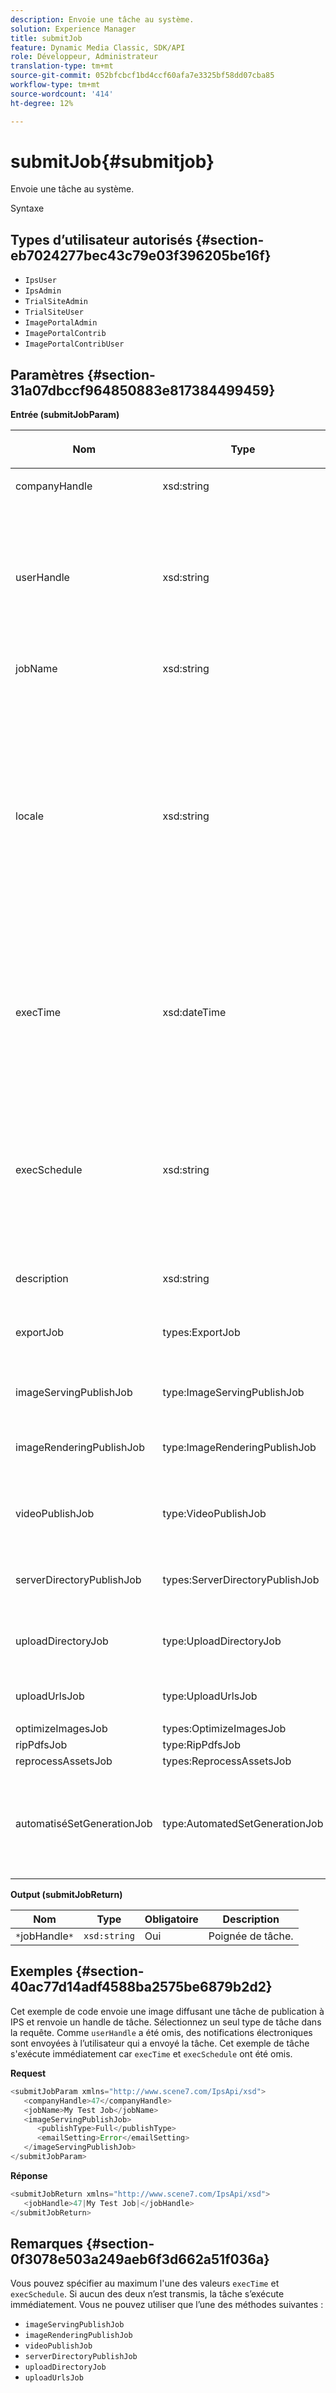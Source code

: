 ```yaml
---
description: Envoie une tâche au système.
solution: Experience Manager
title: submitJob
feature: Dynamic Media Classic, SDK/API
role: Développeur, Administrateur
translation-type: tm+mt
source-git-commit: 052bfcbcf1bd4ccf60afa7e3325bf58dd07cba85
workflow-type: tm+mt
source-wordcount: '414'
ht-degree: 12%

---
```



# submitJob{#submitjob}

Envoie une tâche au système.

Syntaxe

## Types d’utilisateur autorisés {#section-eb7024277bec43c79e03f396205be16f}

* `IpsUser`
* `IpsAdmin`
* `TrialSiteAdmin`
* `TrialSiteUser`
* `ImagePortalAdmin`
* `ImagePortalContrib`
* `ImagePortalContribUser`

## Paramètres {#section-31a07dbccf964850883e817384499459}

**Entrée (submitJobParam)**

<table id="table_9CB1F668E036422E8CE4E0BBA42EC44C"> 
 <thead> 
  <tr> 
   <th colname="col1" class="entry"> <p>Nom </p> </th> 
   <th colname="col2" class="entry"> <p>Type </p> </th> 
   <th colname="col3" class="entry"> <p>Obligatoire </p> </th> 
   <th colname="col4" class="entry"> <p>Description </p> </th> 
  </tr> 
 </thead>
 <tbody> 
  <tr> 
   <td colname="col1"> <span class="codeph"> <span class="varname"> companyHandle</span> </span> </td> 
   <td colname="col2"> <span class="codeph"> xsd:string</span> </td> 
   <td colname="col3"> Oui </td> 
   <td colname="col4"> <p>Poignée de société. </p> </td> 
  </tr> 
  <tr> 
   <td colname="col1"> <span class="codeph"> <span class="varname"> userHandle</span> </span> </td> 
   <td colname="col2"> <span class="codeph"> xsd:string</span> </td> 
   <td colname="col3"> Non </td> 
   <td colname="col4"> <p>Gérer l’utilisateur qui a envoyé la tâche. </p> <p> <p>Remarque : Le système envoie un courrier électronique à l’utilisateur spécifié par <span class="codeph"> userHandle</span>. Si <span class="codeph"> userHandle</span> n'est pas fourni, la personne qui a envoyé la tâche reçoit les courriels. </p> </p> </td> 
  </tr> 
  <tr> 
   <td colname="col1"> <span class="codeph"> <span class="varname"> jobName</span> </span> </td> 
   <td colname="col2"> <span class="codeph"> xsd:string</span> </td> 
   <td colname="col3"> Oui </td> 
   <td colname="col4"> <p>Nom de la tâche. </p> </td> 
  </tr> 
  <tr> 
   <td colname="col1"> <span class="codeph"> <span class="varname"> locale</span> </span> </td> 
   <td colname="col2"> <span class="codeph"> xsd:string</span> </td> 
   <td colname="col3"> Non </td> 
   <td colname="col4"> <p>Paramètres régionaux utilisés pour les détails du journal des tâches et la localisation de courrier électronique. </p> <p>Les paramètres régionaux sont spécifiés sous la forme <span class="codeph"> &lt;code_langue&gt;</span> et <span class="codeph"> [&lt;code_pays&gt;]</span>, où le code de langue est un code à deux lettres minuscule, comme spécifié par ISO-639, et le code de pays facultatif est un code à deux lettres majuscules, comme spécifié par ISO-3166. Par exemple, la chaîne de paramètres régionaux pour l’anglais (Etats-Unis) serait : en-US. </p> </td> 
  </tr> 
  <tr> 
   <td colname="col1"> <span class="codeph"> <span class="varname"> execTime</span> </span> </td> 
   <td colname="col2"> <span class="codeph"> xsd:dateTime</span> </td> 
   <td colname="col3"> Non </td> 
   <td colname="col4"> <p>Date et heure d’exécution de la tâche. </p> <p>Remarque :  Fournissez le fuseau horaire avec la demande. Les fuseaux horaires sont ajustés au fuseau horaire du serveur IPS cible. </p> </td> 
  </tr> 
  <tr> 
   <td colname="col1"> <span class="codeph"> <span class="varname"> execSchedule</span> </span> </td> 
   <td colname="col2"> <span class="codeph"> xsd:string</span> </td> 
   <td colname="col3"> Non </td> 
   <td colname="col4"> <p>Détermine quand exécuter la tâche. </p> <p> Il peut s’agir d’une chaîne <span class="codeph"> cron</span> qui exécute la tâche de manière récurrente. </p> <p>La planification dépend toujours du fuseau horaire local du serveur. Consultez la documentation IPS pour connaître le format de planification personnalisé. </p> </td> 
  </tr> 
  <tr> 
   <td colname="col1"> <span class="codeph"> <span class="varname"> description</span> </span> </td> 
   <td colname="col2"> <span class="codeph"> xsd:string</span> </td> 
   <td colname="col3"> Non </td> 
   <td colname="col4"> <p>Description de la tâche. </p> </td> 
  </tr> 
  <tr> 
   <td colname="col1"> <span class="codeph"> <span class="varname"> exportJob</span> </span> </td> 
   <td colname="col2"> <span class="codeph"> types:ExportJob</span> </td> 
   <td colname="col3"> Non </td> 
   <td colname="col4"> <p>Exportez les fichiers précédemment téléchargés. </p> <p>Voir <a href="../../../types/c-data-types/r-exportjob.md#reference-1ce423f7b2d54507b90b67233c588665" format="dita" scope="local"> ExportJob</a>. </p> </td> 
  </tr> 
  <tr> 
   <td colname="col1"> <span class="codeph"> <span class="varname"> imageServingPublishJob</span> </span> </td> 
   <td colname="col2"> <span class="codeph"> type:ImageServingPublishJob</span> </td> 
   <td colname="col3"> Non </td> 
   <td colname="col4"> <p>Détails d’une tâche de publication avec image. </p> </td> 
  </tr> 
  <tr> 
   <td colname="col1"> <span class="codeph"> <span class="varname"> imageRenderingPublishJob</span> </span> </td> 
   <td colname="col2"> <span class="codeph"> type:ImageRenderingPublishJob</span> </td> 
   <td colname="col3"> Non </td> 
   <td colname="col4"> <p>Détails d’une tâche de publication de rendu d’image. </p> </td> 
  </tr> 
  <tr> 
   <td colname="col1"> <span class="codeph"> <span class="varname"> videoPublishJob</span> </span> </td> 
   <td colname="col2"> <span class="codeph"> type:VideoPublishJob</span> </td> 
   <td colname="col3"> Non </td> 
   <td colname="col4"> <p>Détails d’une tâche de publication de vidéo. </p> <p>Voir <a href="../../../types/c-data-types/r-video-publish-job.md#reference-e99e60d38fe94a07914eefcd7beef2e0" format="dita" scope="local"> VideoPublishJob</a>. </p> </td> 
  </tr> 
  <tr> 
   <td colname="col1"> <span class="codeph"> <span class="varname"> serverDirectoryPublishJob</span> </span> </td> 
   <td colname="col2"> <span class="codeph"> types:ServerDirectoryPublishJob</span> </td> 
   <td colname="col3"> Non </td> 
   <td colname="col4"> <p>Détails d’une tâche de publication d’annuaire de serveur. </p> </td> 
  </tr> 
  <tr> 
   <td colname="col1"> <span class="codeph"> <span class="varname"> uploadDirectoryJob</span> </span> </td> 
   <td colname="col2"> <span class="codeph"> type:UploadDirectoryJob</span> </td> 
   <td colname="col3"> Non </td> 
   <td colname="col4"> <p>Détails d’une tâche de répertoire de téléchargement. </p> </td> 
  </tr> 
  <tr> 
   <td colname="col1"> <span class="codeph"> <span class="varname"> uploadUrlsJob</span> </span> </td> 
   <td colname="col2"> <span class="codeph"> type:UploadUrlsJob</span> </td> 
   <td colname="col3"> Non </td> 
   <td colname="col4"> <p>Détails d’une tâche d’URL de téléchargement. </p> </td> 
  </tr> 
  <tr> 
   <td colname="col1"> <span class="codeph"> <span class="varname"> optimizeImagesJob</span> </span> </td> 
   <td colname="col2"> <span class="codeph"> types:OptimizeImagesJob</span> </td> 
   <td colname="col3"> Non </td> 
   <td colname="col4"> <p> </p> </td> 
  </tr> 
  <tr> 
   <td colname="col1"> <span class="codeph"> <span class="varname"> ripPdfsJob</span> </span> </td> 
   <td colname="col2"> <span class="codeph"> type:RipPdfsJob</span> </td> 
   <td colname="col3"> Non </td> 
   <td colname="col4"> <p> </p> </td> 
  </tr> 
  <tr> 
   <td colname="col1"> <span class="codeph"> <span class="varname"> reprocessAssetsJob</span> </span> </td> 
   <td colname="col2"> <span class="codeph"> types:ReprocessAssetsJob</span> </td> 
   <td colname="col3"> Non </td> 
   <td colname="col4"> <p> </p> </td> 
  </tr> 
  <tr> 
   <td colname="col1"> <span class="codeph"> <span class="varname"> automatiséSetGenerationJob</span> </span> </td> 
   <td colname="col2"> <span class="codeph"> type:AutomatedSetGenerationJob</span> </td> 
   <td colname="col3"> Non </td> 
   <td colname="col4"> <p>Traitez une liste de ressources en jeux à l’aide de scripts d’ensemble automatisés. </p> <p>Voir <a href="../../../types/c-data-types/r-automated-set-generation-job.md#reference-ab0b3c5408eb41b98c49898b2197cf5a" format="dita" scope="local"> AutomatedSetGenerationJob</a>. </p> </td> 
  </tr> 
 </tbody> 
</table>

**Output (submitJobReturn)**

| Nom | Type | Obligatoire | Description |
|---|---|---|---|
| `*`jobHandle`*` | `xsd:string` | Oui | Poignée de tâche. |

## Exemples {#section-40ac77d14adf4588ba2575be6879b2d2}

Cet exemple de code envoie une image diffusant une tâche de publication à IPS et renvoie un handle de tâche. Sélectionnez un seul type de tâche dans la requête. Comme `userHandle` a été omis, des notifications électroniques sont envoyées à l’utilisateur qui a envoyé la tâche. Cet exemple de tâche s&#39;exécute immédiatement car `execTime` et `execSchedule` ont été omis.

**Request**

```java
<submitJobParam xmlns="http://www.scene7.com/IpsApi/xsd">
   <companyHandle>47</companyHandle>
   <jobName>My Test Job</jobName>
   <imageServingPublishJob>
      <publishType>Full</publishType>
      <emailSetting>Error</emailSetting>
   </imageServingPublishJob>
</submitJobParam>
```

**Réponse**

```java
<submitJobReturn xmlns="http://www.scene7.com/IpsApi/xsd">
   <jobHandle>47|My Test Job|</jobHandle>
</submitJobReturn>
```

## Remarques {#section-0f3078e503a249aeb6f3d662a51f036a}

Vous pouvez spécifier au maximum l&#39;une des valeurs `execTime` et `execSchedule`. Si aucun des deux n’est transmis, la tâche s’exécute immédiatement. Vous ne pouvez utiliser que l’une des méthodes suivantes :

* `imageServingPublishJob`
* `imageRenderingPublishJob`
* `videoPublishJob`
* `serverDirectoryPublishJob`
* `uploadDirectoryJob`
* `uploadUrlsJob`

